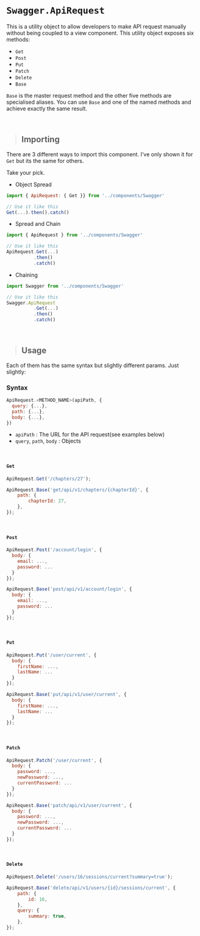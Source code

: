 # `Swagger.ApiRequest`

This is a utility object to allow developers to make API request manually without being coupled to a view component. This utility object exposes six methods:

- `Get`
- `Post`
- `Put`
- `Patch`
- `Delete`
- `Base`

`Base` is the master request method and the other five methods are specialised aliases. You can use `Base` and one of the named methods and achieve exactly the same result.

<br >

> ## Importing

There are 3 different ways to import this component. I've only shown it for `Get` but its the same for others.

Take your pick.

- Object Spread

```js
import { ApiRequest: { Get }} from '../components/Swagger'

// Use it like this
Get(...).then().catch()
```

- Spread and Chain

```js
import { ApiRequest } from '../components/Swagger'

// Use it like this
ApiRequest.Get(...)
          .then()
          .catch()
```

- Chaining

```js
import Swagger from '../components/Swagger'

// Use it like this
Swagger.ApiRequest
          .Get(...)
          .then()
          .catch()
```

<br>

> ## Usage

Each of them has the same syntax but slightly different params. Just slightly:

### Syntax

```js
ApiRequest.<METHOD_NAME>(apiPath, {
  query: {...},
  path: {...},
  body: {...},
})
```

- `apiPath` : The URL for the API request(see examples below)
- `query`, `path`, `body` : Objects

<br>

#### `Get`

```js
ApiRequest.Get('/chapters/27');
```

```js
ApiRequest.Base('get/api/v1/chapters/{chapterId}', {
	path: {
		chapterId: 27,
	},
});
```

<br>

#### `Post`

```js
ApiRequest.Post('/account/login', {
  body: {
    email: ...,
    password: ...
  }
});
```

```js
ApiRequest.Base('post/api/v1/account/login', {
  body: {
    email: ...,
    password: ...
  }
});
```

<br>

#### `Put`

```js
ApiRequest.Put('/user/current', {
  body: {
    firstName: ...,
    lastName: ...
  }
});
```

```js
ApiRequest.Base('put/api/v1/user/current', {
  body: {
    firstName: ...,
    lastName: ...
  }
});
```

<br>

#### `Patch`

```js
ApiRequest.Patch('/user/current', {
  body: {
    password: ...,
    newPassword: ...,
    currentPassword: ...
  }
});
```

```js
ApiRequest.Base('patch/api/v1/user/current', {
  body: {
    password: ...,
    newPassword: ...,
    currentPassword: ...
  }
});
```

<br>

#### `Delete`

```js
ApiRequest.Delete('/users/16/sessions/current?summary=true');
```

```js
ApiRequest.Base('delete/api/v1/users/{id}/sessions/current', {
	path: {
		id: 16,
	},
	query: {
		summary: true,
	},
});
```
